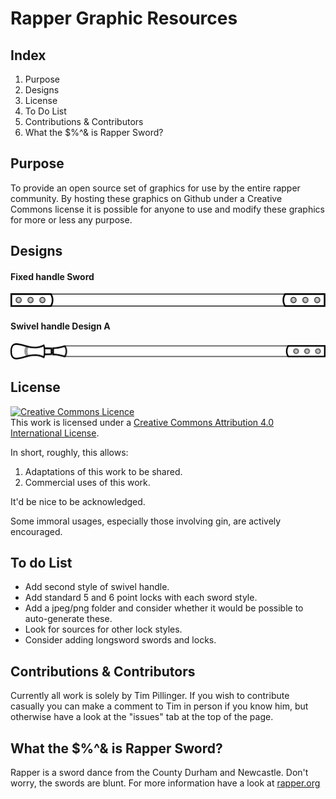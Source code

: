 # Rapper Graphic Resources

## Index
1. Purpose
2. Designs
3. License
4. To Do List
5. Contributions & Contributors
6. What the $%^& is Rapper Sword?

## Purpose
To provide an open source set of graphics for use by the
entire rapper community. By hosting these graphics on Github
under a Creative Commons license it is possible for anyone
to use and modify these graphics for more or less any
purpose.

## Designs
#### Fixed handle Sword
![Fixed handle Sword](./svg/sword_fixed_handles.svg)

#### Swivel handle Design A
![Twisty handle sword design A](./svg/sword_swivel_handles_style_A.svg)


## License
<a rel="license" href="http://creativecommons.org/licenses/by/4.0/"><img alt="Creative Commons Licence" style="border-width:0" src="https://i.creativecommons.org/l/by/4.0/88x31.png" /></a><br />This work is licensed under a <a rel="license" href="http://creativecommons.org/licenses/by/4.0/">Creative Commons Attribution 4.0 International License</a>.

In short, roughly, this allows:
1. Adaptations of this work to be shared.
2. Commercial uses of this work.

It'd be nice to be acknowledged.

Some immoral usages, especially those involving gin,
are actively encouraged.

## To do List
* Add second style of swivel handle.
* Add standard 5 and 6 point locks with each sword style.
* Add a jpeg/png folder and consider whether it would be possible to auto-generate these.
* Look for sources for other lock styles.
* Consider adding longsword swords and locks.

## Contributions & Contributors
Currently all work is solely by Tim Pillinger.
If you wish to contribute casually you can make a comment to Tim in person if you know him, but otherwise have a look at the "issues" tab at the top of the page.

## What the $%^& is Rapper Sword?
Rapper is a sword dance from the County Durham and Newcastle. Don't worry, the swords are blunt. For more information have a look at [rapper.org](www.rapper.org.uk/intro/rapper.php)
